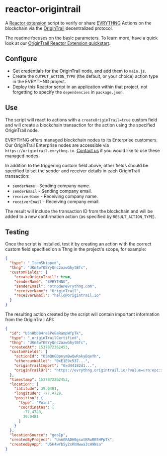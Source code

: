 # reactor-origintrail

A [Reactor extension](https://developers.evrythng.com/docs/reactor-extensions) script to verify or share [EVRYTHNG](https://evrythng.com) Actions on the blockchain via the [OriginTrail](https://origintrail.io/) decentralized protocol.

The readme focuses on the basic parameters. To learn more, have a quick look at our [OriginTrail Reactor Extension quickstart](https://developers.evrythng.com/docs/origintrail).


## Configure

* Get credentials for the OriginTrail node, and add them to `main.js`.
* Create the  `OUTPUT_ACTION_TYPE` (the default, or your choice) action type in
  the EVRYTHNG project.
* Deploy this Reactor script in an application within that project, not
  forgetting to specify the `dependencies` in `package.json`.


## Use

The script will react to actions with a `createOriginTrail=true` custom field
and will create a blockchain transaction for the action using the specified
OriginTrail node.

EVRYTHNG offers managed blockchain nodes to its Enterprise customers.
Our OriginTrail Enterprise nodes are accessible via `https://origintrail.evrythng.io`.
[Contact us](https://evrythng.com/contact-us/) if you would like to use these managed nodes.

In addition to the triggering custom field above, other fields should be
specified to set the sender and receiver details in each OriginTrail
transaction:

* `senderName` - Sending company name.
* `senderEmail` - Sending company email.
* `receiverName` - Receiving company name.
* `receiverEmail` - Receiving company email.

The result will include the transaction ID from the blockchain
and will be added to a new confirmation action (as specified by
`RESULT_ACTION_TYPE`).

## Testing

Once the script is installed, test it by creating an action with the correct
custom field specified on a Thng in the project's scope, for example:

```json
{
  "type": "_ItemShipped",
  "thng": "UKn4wYKEYyQnc2aawGhytBfc",
  "customFields": {
    "createOriginTrail": true,
    "senderName": "EVRYTHNG",
    "senderEmail": "otnode@evrythng.com",
    "receiverName": "OriginTrail",
    "receiverEmail": "hello@origintrail.io"
  }
}
```

The resulting action created by the script will contain important information
from the OriginTrail API:

```json
{
  "id": "U5nHbb84reSPeGaRampWfpTk",
  "type": "_originTrailCertified",
  "thng": "UKn4wYKEYyQnc2aawGhytBfc",
  "createdAt": 1537872362453,
  "customFields": {
    "actionId": "U5mQKGDpnymBwQwRakyBqeYh",
    "ethereumWallet": "0xE1E9c537...",
    "originTrailImport": "0xd44182d1...",
    "originTrailUrl": "https://evrythng.origintrail.io/?value=urn:epc:id:sgtin:Up4nR6KUGYaVtXawwkYBmpcf"
  },
  "timestamp": 1537872362453,
  "location": {
    "latitude": 39.0481,
    "longitude": -77.4728,
    "position": {
      "type": "Point",
      "coordinates": [
        -77.4728,
        39.0481
      ]
    }
  },
  "locationSource": "geoIp",
  "createdByProject": "UnnGRADHBgswtKRwRE5HPpTk",
  "createdByApp": "U5H4wYb5y2xRhNwwa3cH9Nsa"
}
```
